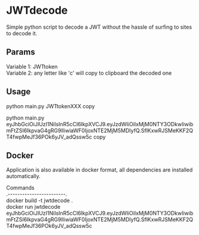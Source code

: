 <h1>JWTdecode</h1>

<p>Simple python script to decode a JWT without the hassle of surfing to sites to decode it.</p>
 

<h2>Params</h2>

Variable 1: JWTtoken <br>
Variable 2: any letter like 'c' will copy to clipboard the decoded one

<h2>Usage </h2>

python main.py JWTtokenXXX copy

python main.py eyJhbGciOiJIUzI1NiIsInR5cCI6IkpXVCJ9.eyJzdWIiOiIxMjM0NTY3ODkwIiwibmFtZSI6IkpvaG4gRG9lIiwiaWF0IjoxNTE2MjM5MDIyfQ.SflKxwRJSMeKKF2QT4fwpMeJf36POk6yJV_adQssw5c copy

<h2>Docker</h2>

Application is also available in docker format, all dependencies are installed automatically. <br>

Commands <br>
.------------------------. <br>
docker build -t jwtdecode . <br>
docker run jwtdecode eyJhbGciOiJIUzI1NiIsInR5cCI6IkpXVCJ9.eyJzdWIiOiIxMjM0NTY3ODkwIiwibmFtZSI6IkpvaG4gRG9lIiwiaWF0IjoxNTE2MjM5MDIyfQ.SflKxwRJSMeKKF2QT4fwpMeJf36POk6yJV_adQssw5c
